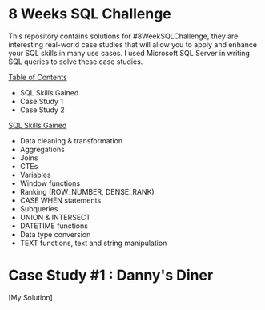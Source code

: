 # 8 Weeks SQL Challenge
This repository contains solutions for #8WeekSQLChallenge, they are interesting real-world case studies that will allow you to apply and enhance your SQL skills in many use cases.
I used Microsoft SQL Server in writing SQL queries to solve these case studies.

<ins> Table of Contents </ins>
* SQL Skills Gained
* Case Study 1
* Case Study 2


<ins> SQL Skills Gained </ins>
* Data cleaning & transformation
* Aggregations
* Joins
* CTEs
* Variables
* Window functions
 * Ranking (ROW_NUMBER, DENSE_RANK)
* CASE WHEN statements
* Subqueries
* UNION & INTERSECT
* DATETIME functions
* Data type conversion
* TEXT functions, text and string manipulation

# Case Study #1 : Danny's Diner

[My Solution]
